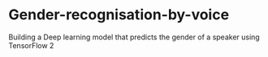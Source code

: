 # Gender-recognisation-by-voice
Building a Deep learning model that predicts the gender of a speaker using TensorFlow 2
